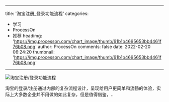 
---
title: '淘宝注册_登录功能流程'
categories: 
 - 学习
 - ProcessOn
 - 推荐
headimg: 'https://img.processon.com/chart_image/thumb/61b1b4695653bb4461f76b08.png'
author: ProcessOn
comments: false
date: 2022-02-20 06:24:20
thumbnail: 'https://img.processon.com/chart_image/thumb/61b1b4695653bb4461f76b08.png'
---

<div>   
<img class="thumb" alt="淘宝注册/登录功能流程" src="https://img.processon.com/chart_image/thumb/61b1b4695653bb4461f76b08.png" referrerpolicy="no-referrer">
<p>淘宝的登录/注册通过内部的复杂流程设计，呈现给用户更简单和流畅的体验，实际上大多数企业并不用做的如此复杂，但是值得借鉴，..</p>  
</div>
            